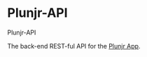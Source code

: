 # Plunjr-API
Plunjr-API

The back-end REST-ful API for the <a href="https://github.com/lobabob/Plunjr.git">Plunjr App</a>. 
